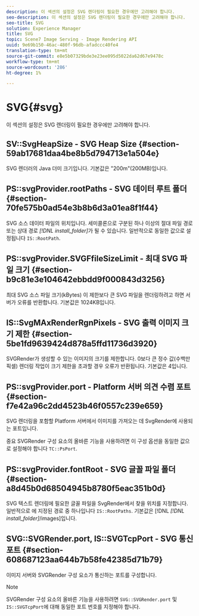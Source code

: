 ```yaml
---
description: 이 섹션의 설정은 SVG 렌더링이 필요한 경우에만 고려해야 합니다.
seo-description: 이 섹션의 설정은 SVG 렌더링이 필요한 경우에만 고려해야 합니다.
seo-title: SVG
solution: Experience Manager
title: SVG
topic: Scene7 Image Serving - Image Rendering API
uuid: 9e69b150-46ac-480f-96db-afadccc40fe4
translation-type: tm+mt
source-git-commit: e8e5b07329bde3e23ee095d5022da62d67e9478c
workflow-type: tm+mt
source-wordcount: '286'
ht-degree: 1%

---
```



# SVG{#svg}

이 섹션의 설정은 SVG 렌더링이 필요한 경우에만 고려해야 합니다.

## SV::SvgHeapSize - SVG Heap Size {#section-59ab17681daa4be8b5d794713e1a504e}

SVG 렌더러의 Java 더미 크기입니다. 기본값은 &quot;200m&quot;(200MB)입니다.

## PS::svgProvider.rootPaths - SVG 데이터 루트 폴더 {#section-70fe575b0ad54e3b8b6d3a01ea8f1f44}

SVG 소스 데이터 파일의 위치입니다. 세미콜론으로 구분된 하나 이상의 절대 파일 경로 또는 상대 경로 *[!DNL install_folder]*&#x200B;가 될 수 있습니다. 일반적으로 동일한 값으로 설정됩니다 `IS::RootPath`.

## PS::svgProvider.SVGFfileSizeLimit - 최대 SVG 파일 크기 {#section-b9c81e3e104642ebbdd9f000843d3256}

최대 SVG 소스 파일 크기(kBytes) 이 제한보다 큰 SVG 파일을 렌더링하려고 하면 서버가 오류를 반환합니다. 기본값은 1024KB입니다.

## IS::SvgMAxRenderRgnPixels - SVG 출력 이미지 크기 제한 {#section-5be1fd9639424d878a5ffd11736d3920}

SVGRender가 생성할 수 있는 이미지의 크기를 제한합니다. 0보다 큰 정수 값(수백만 픽셀) 렌더링 작업이 크기 제한을 초과할 경우 오류가 반환됩니다. 기본값은 4입니다.

## PS::svgProvider.port - Platform 서버 의견 수렴 포트 {#section-f7e42a96c2dd4523b46f0557c239e659}

SVG 렌더링을 포함할 Platform 서버에서 이미지를 가져오는 데 SvgRender에 사용되는 포트입니다.

중요 SVGRender 구성 요소의 올바른 기능을 사용하려면 이 구성 옵션을 동일한 값으로 설정해야 합니다 `TC::PsPort`.

## PS::svgProvider.fontRoot - SVG 글꼴 파일 폴더 {#section-a8d45b0d68504945b8780f5eac351b0d}

SVG 텍스트 렌더링에 필요한 글꼴 파일을 SvgRender에서 찾을 위치를 지정합니다. 일반적으로 에 지정된 경로 중 하나입니다 `IS::RootPaths`. 기본값은 [!DNL *[!DNL install_folder]*/images]입니다.

## SVG::SVGRender.port, IS::SVGTcpPort - SVG 통신 포트 {#section-608687123aa644b7b58fe42385d71b79}

이미지 서버와 SVGRender 구성 요소가 통신하는 포트를 구성합니다.

>[!NOTE]
>
>SVGRender 구성 요소의 올바른 기능을 사용하려면 `SVG::SVGRender.port` 및 `IS::SVGTcpPort`에 대해 동일한 포트 번호를 지정해야 합니다.

